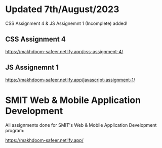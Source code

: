 # Updated 7th/August/2023
CSS Assignment 4 & JS Assignemnt 1 (Incomplete) added!

## CSS Assignment 4
https://makhdoom-safeer.netlify.app/css-assignment-4/

## JS Assignemnt 1
https://makhdoom-safeer.netlify.app/javascript-assignment-1/

# SMIT Web & Mobile Application Development
All assignments done for SMIT's Web & Mobile Application Development program:

https://makhdoom-safeer.netlify.app/
